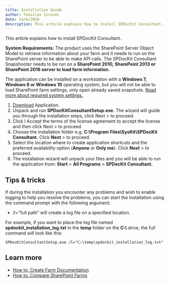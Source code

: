 ```yaml
---
title: Installation Guide
author: Tomislav Sirovec      
date: 14/6/2018  
description: This article explains how to install SPDocKit Consultant.
---
```

This article explains how to install SPDocKit Consultant.

__System Requirements:__ The product uses the SharePoint Server Object Model to retrieve information about your farm and it needs to run on the SharePoint server to be able to make API calls. The SPDocKit Consultant Snapshooter needs to be run on a __SharePoint 2010, SharePoint 2013 or SharePoint 2016 server to load farm information.__

The application can be installed on a workstation with a __Windows 7, Windows 8 or Windows 10__ operating system, but you will not be able to load SharePoint farm settings, only open already saved snapshots. [Read more about required system settings.](#internal/requirements/system-requirements/)

1. [Download](https://www.spdockit.com/downloads/) Application.
1. Unpack and run __SPDocKitConsultantSetup.exe.__ The wizard will guide you through the installation steps, click Next > to proceed.
1. Click I Accept the terms of the license agreement to accept the license and then click Next > to proceed.
1. Choose the installation folder e.g. __C:\Program Files\SysKit\SPDocKit Consultant.__ Click __Next__ > to proceed.
1. Select the location where to create application shortcuts and the preferred availability option (__Anyone__ or __Only me__). Click __Next__ > to proceed.
1. The installation wizard will unpack your files and you will be able to run the application from: __Start__ > __All Programs__ > __SPDocKit Consultant.__

## Tips & tricks
If during the installation you encounter any problems and wish to enable logging to help you resolve the problems, you can start the installation using the command prompt with the following argument:
* /l=”full path” will create a log file on a specified location.

For example, if you want to place the log file named __spdockit_installation_log.txt__ in the __temp__ folder on the __C:\\__ drive, the full command will look like this:

`SPDocKitConsultantSetup.exe /l="C:\temp\spdockit_installation_log.txt"`

## Learn more
* [How to: Create Farm Documentation](#internal/how-to/farm-documentation/create-farm-documentation/)
* [How to: Compare SharePoint Farms](#internal/how-to/compare-wizard/compare-sharepoint-farms/)
